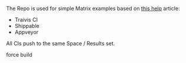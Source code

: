 The Repo is used for simple Matrix examples based on [this help](https://help.testspace.com/how-to:add-to-ci) article:

 * Traivis CI
 * Shippable
 * Appveyor
 
All CIs push to the same Space / Results set. 
 
force build